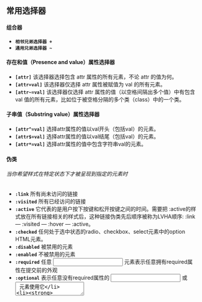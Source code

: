 ## 常用选择器
#### 组合器
* __`相邻兄弟选择器 +`__
* __`通用兄弟选择器 ~`__
#### 存在和值（Presence and value）属性选择器
* __`[attr]`__ 该选择器选择包含 attr 属性的所有元素，不论 attr 的值为何。
* __`[attr=val]`__ 该选择器仅选择 attr 属性被赋值为 val 的所有元素。
* __`[attr~=val]`__ 该选择器仅选择 attr 属性的值（以空格间隔出多个值）中有包含 val 值的所有元素，比如位于被空格分隔的多个类（class）中的一个类。
#### 子串值（Substring value）属性选择器
* __`[attr^=val]`__ 选择attr属性的值以val开头（包括val）的元素。
* __`[attr$=val]`__ 选择attr属性的值以val结尾（包括val）的元素。
* __`[attr*=val]`__ 选择attr属性的值中包含字符串val的元素。
#### 伪类
###### 当你希望样式在特定状态下才被呈现到指定的元素时
* __`:link`__ 所有尚未访问的链接
* __`:visited`__ 所有已经访问的链接
* __`:active`__ 它代表的是用户按下按键和松开按键之间的时间。需要把 :active的样式放在所有链接相关的样式后，这种链接伪类先后顺序被称为LVHA顺序: :link — :visited — :hover — :active。
* __`:checked`__ 任何处于选中状态的radio、checkbox、select元素中的option HTML元素。
* __`:disabled`__ 被禁用的元素
* __`:enabled`__ 不被禁用的元素
* __`:required`__  任意 <input> 元素表示任意拥有required属性在提交前的外观
* __`:optional`__  表示任意没有required属性的 <input> 或 <textarea> 元素使用它
* __`:read-only`__ 表示元素不可被用户编辑的状态
* __`:first-child`__ 一组兄弟元素中的第一个
* __`:last-child`__ 一组兄弟元素中的最后一个
* __`:first-of-type`__ 一组兄弟元素中其类型的第一个元素 作用应该和 __`:first-child`__ 相同
* __`:last-of-type`__ 一组兄弟元素中其类型的最后一个元素 作用应该和 __`:last-child`__ 相同
* __`:focus`__ 获取焦点的元素
* __`:invalid`__ 表示任何 <input> 或 <form> 元素的内容无法通过输入的类型设置的验证。
* __`:not(X)`__ 匹配不符合参数选择器X描述的元素
* __`:nth-child(n)`__ 匹配一组兄弟元素中第n个元素 n为正值
  * __`span:nth-child(-n+3)`__  匹配前三个子元素中的span元素。
* __`:nth-of-type(n)`__ 匹配一组兄弟元素中第n个元素 n为正值 作用与 __`:nth-child(n)`__ 相同
#### 伪元素
###### 伪元素前缀是两个冒号:: 
* __`::before`__ 行内元素 作为已选元素的第一个元素
* __`::after`__ 行内元素 作为已选元素的最后一个元素
* __`::first-letter`__ 一整块文字第一行的第一个字母
* __`::first-line`__ 一整块文字第一行
* __`::selection`__ 被用户高亮的部分(用鼠标选中等)


